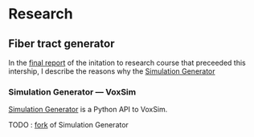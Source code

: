 # Research

## Fiber tract generator

In
the [final report](https://github.com/linum-uqam/inf6200-h2022-benoit-dubreuil/blob/main/report/2022_inf6200_benoit_dubreuil.pdf)
of the initation to research course that preceeded this intership, I describe the reasons why
the [Simulation Generator](https://github.com/AlexVCaron/voxsim) 


### Simulation Generator — VoxSim

[Simulation Generator](https://github.com/AlexVCaron/voxsim) is a Python API to VoxSim.

TODO : [fork](https://github.com/benoit-dubreuil/voxsim) of Simulation Generator

